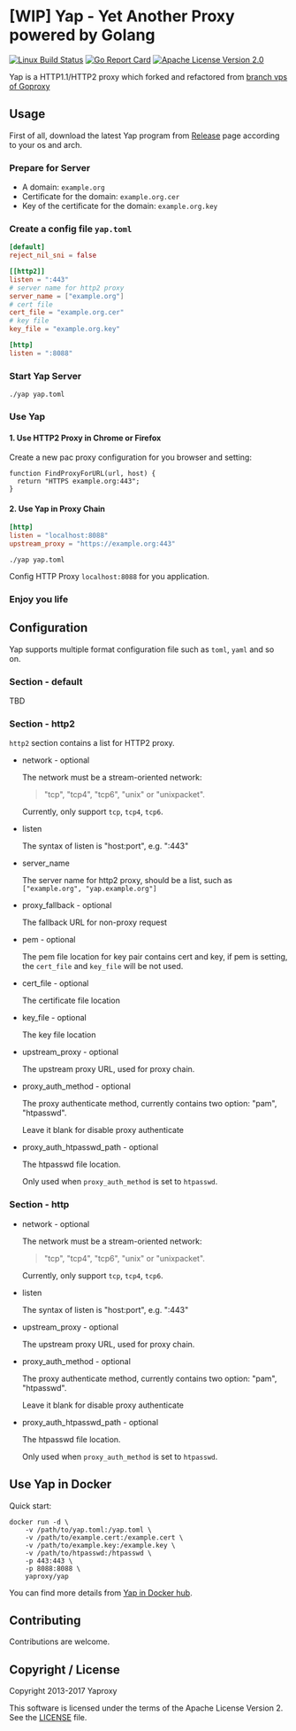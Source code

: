 # [WIP] Yap - Yet Another Proxy powered by Golang

[![Linux Build Status](https://img.shields.io/travis/yaproxy/yap.svg?style=flat-square&label=linux+build)](https://travis-ci.org/yaproxy/yap) [![Go Report Card](https://goreportcard.com/badge/github.com/yaproxy/yap?style=flat-square)](https://goreportcard.com/report/yaproxy/yap) [![Apache License Version 2.0](https://img.shields.io/badge/license-Apache%20V2-blue.svg)](https://www.apache.org/licenses/LICENSE-2.0.html)

Yap is a HTTP1.1/HTTP2 proxy which forked and refactored from [branch vps of Goproxy](https://github.com/phuslu/goproxy/tree/server.vps)

## Usage

First of all, download the latest Yap program from [Release](https://github.com/yaproxy/yap/releases) page according to your os and arch.

### Prepare for Server

* A domain: `example.org`
* Certificate for the domain: `example.org.cer`
* Key of the certificate for the domain: `example.org.key`

### Create a config file `yap.toml`

```toml
[default]
reject_nil_sni = false

[[http2]]
listen = ":443"
# server name for http2 proxy
server_name = ["example.org"]
# cert file
cert_file = "example.org.cer"
# key file
key_file = "example.org.key"

[http]
listen = ":8088"
```

### Start Yap Server

```shell
./yap yap.toml
```

### Use Yap

#### 1. Use HTTP2 Proxy in Chrome or Firefox

Create a new pac proxy configuration for you browser and setting:

```pac
function FindProxyForURL(url, host) {
  return "HTTPS example.org:443";
}
```

#### 2. Use Yap in Proxy Chain

```toml
[http]
listen = "localhost:8088"
upstream_proxy = "https://example.org:443"
```

```shell
./yap yap.toml
```

Config HTTP Proxy `localhost:8088` for you application.

### Enjoy you life

## Configuration

Yap supports multiple format configuration file such as `toml`, `yaml` and so on.

### Section - default

TBD

### Section - http2

`http2` section contains a list for HTTP2 proxy.

* network - optional

  The network must be a stream-oriented network:
  > "tcp", "tcp4", "tcp6", "unix" or "unixpacket".

  Currently, only support `tcp`, `tcp4`, `tcp6`.

* listen

  The syntax of listen is "host:port", e.g. ":443"

* server_name

  The server name for http2 proxy, should be a list, such as `["example.org", "yap.example.org"]`

* proxy_fallback - optional

  The fallback URL for non-proxy request

* pem - optional

  The pem file location for key pair contains cert and key, if pem is setting, the `cert_file` and `key_file` will be not used.

* cert_file - optional

  The certificate file location

* key_file - optional

  The key file location

* upstream_proxy - optional

  The upstream proxy URL, used for proxy chain.

* proxy_auth_method - optional

  The proxy authenticate method, currently contains two option: "pam", "htpasswd".

  Leave it blank for disable proxy authenticate

* proxy_auth_htpasswd_path - optional

  The htpasswd file location.

  Only used when `proxy_auth_method` is set to `htpasswd`.

### Section - http

* network - optional

  The network must be a stream-oriented network:
  > "tcp", "tcp4", "tcp6", "unix" or "unixpacket".

  Currently, only support `tcp`, `tcp4`, `tcp6`.

* listen

  The syntax of listen is "host:port", e.g. ":443"

* upstream_proxy - optional

  The upstream proxy URL, used for proxy chain.

* proxy_auth_method - optional

  The proxy authenticate method, currently contains two option: "pam", "htpasswd".

  Leave it blank for disable proxy authenticate

* proxy_auth_htpasswd_path - optional

  The htpasswd file location.

  Only used when `proxy_auth_method` is set to `htpasswd`.

## Use Yap in Docker

Quick start:

```
docker run -d \
    -v /path/to/yap.toml:/yap.toml \
    -v /path/to/example.cert:/example.cert \
    -v /path/to/example.key:/example.key \
    -v /path/to/htpasswd:/htpasswd \
    -p 443:443 \
    -p 8088:8088 \
    yaproxy/yap
```

You can find more details from [Yap in Docker hub](https://hub.docker.com/r/yaproxy/yap/).

## Contributing

Contributions are welcome.

## Copyright / License

Copyright 2013-2017 Yaproxy

This software is licensed under the terms of the Apache License Version 2. See the [LICENSE](./LICENSE) file.